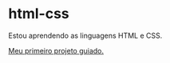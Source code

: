 # html-css

Estou aprendendo as linguagens HTML e CSS.

<a href="desafios/d010/index.html">Meu primeiro projeto guiado.</a>